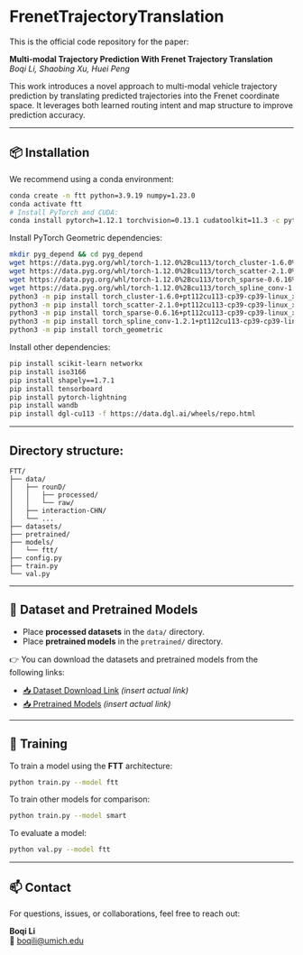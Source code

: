# FrenetTrajectoryTranslation

This is the official code repository for the paper:

**Multi-modal Trajectory Prediction With Frenet Trajectory Translation**  
*Boqi Li, Shaobing Xu, Huei Peng*

This work introduces a novel approach to multi-modal vehicle trajectory prediction by translating predicted trajectories into the Frenet coordinate space. It leverages both learned routing intent and map structure to improve prediction accuracy.

---

## 📦 Installation

We recommend using a conda environment:

```bash
conda create -n ftt python=3.9.19 numpy=1.23.0
conda activate ftt
# Install PyTorch and CUDA:
conda install pytorch=1.12.1 torchvision=0.13.1 cudatoolkit=11.3 -c pytorch
```

Install PyTorch Geometric dependencies:

```bash
mkdir pyg_depend && cd pyg_depend
wget https://data.pyg.org/whl/torch-1.12.0%2Bcu113/torch_cluster-1.6.0%2Bpt112cu113-cp39-cp39-linux_x86_64.whl
wget https://data.pyg.org/whl/torch-1.12.0%2Bcu113/torch_scatter-2.1.0%2Bpt112cu113-cp39-cp39-linux_x86_64.whl
wget https://data.pyg.org/whl/torch-1.12.0%2Bcu113/torch_sparse-0.6.16%2Bpt112cu113-cp39-cp39-linux_x86_64.whl
wget https://data.pyg.org/whl/torch-1.12.0%2Bcu113/torch_spline_conv-1.2.1%2Bpt112cu113-cp39-cp39-linux_x86_64.whl
python3 -m pip install torch_cluster-1.6.0+pt112cu113-cp39-cp39-linux_x86_64.whl
python3 -m pip install torch_scatter-2.1.0+pt112cu113-cp39-cp39-linux_x86_64.whl
python3 -m pip install torch_sparse-0.6.16+pt112cu113-cp39-cp39-linux_x86_64.whl
python3 -m pip install torch_spline_conv-1.2.1+pt112cu113-cp39-cp39-linux_x86_64.whl
python3 -m pip install torch_geometric
```

Install other dependencies:
```bash
pip install scikit-learn networkx 
pip install iso3166
pip install shapely==1.7.1
pip install tensorboard
pip install pytorch-lightning
pip install wandb
pip install dgl-cu113 -f https://data.dgl.ai/wheels/repo.html
```

---

## Directory structure:
```
FTT/
├── data/
│   ├── rounD/
│   │   ├── processed/
│   │   └── raw/
│   ├── interaction-CHN/
│   └── ...
├── datasets/
├── pretrained/
├── models/
│   └── ftt/
├── config.py
├── train.py
└── val.py
```
---

## 📂 Dataset and Pretrained Models

- Place **processed datasets** in the `data/` directory.
- Place **pretrained models** in the `pretrained/` directory.

👉 You can download the datasets and pretrained models from the following links:

- [📥 Dataset Download Link](#) *(insert actual link)*
- [📥 Pretrained Models](#) *(insert actual link)*

---

## 🚀 Training

To train a model using the **FTT** architecture:

```bash
python train.py --model ftt
```

To train other models for comparison:

```bash
python train.py --model smart
```

To evaluate a model:

```bash
python val.py --model ftt
```

---

## 📫 Contact

For questions, issues, or collaborations, feel free to reach out:

**Boqi Li**  
📧 boqili@umich.edu